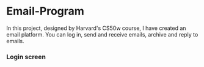 # Email-Program

In this project, designed by Harvard's CS50w course, I have created an email platform. You can log in, send and receive emails, archive and reply to emails. 

### Login screen


